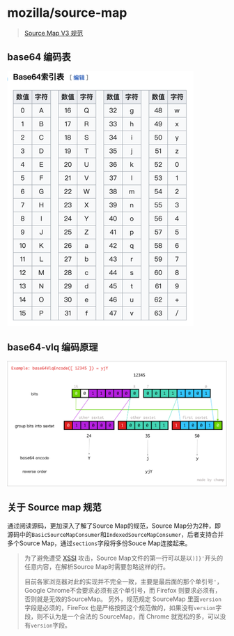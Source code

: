 # mozilla/source-map

> [Source Map V3 规范][规范]

[规范]: https://docs.google.com/document/d/1U1RGAehQwRypUTovF1KRlpiOFze0b-_2gc6fAH0KY0k/edit#heading=h.1ce2c87bpj24


## base64 编码表
![base64 编码表](assets/base64.png)

## base64-vlq 编码原理
![base64 vlq 编码12345过程](assets/base64-vlq.png)

## 关于 Source map 规范
通过阅读源码，更加深入了解了Source Map的规范，Source Map分为2种，即源码中的`BasicSourceMapConsumer`和`IndexedSourceMapConsumer`，后者支持合并多个Source Map，通过`sections`字段将多份Souce Map连接起来。

> 为了避免遭受 [XSSI](https://security.googleblog.com/2011/05/website-security-for-webmasters.html) 攻击，Source Map文件的第一行可以是以`)]}'`开头的任意内容，在解析Source Map时需要忽略这样的行。
> 
> 目前各家浏览器对此的实现并不完全一致，主要是最后面的那个单引号`'`，Google Chrome不会要求必须有这个单引号，而 Firefox 则要求必须有，否则就是无效的SourceMap。
> 另外，规范规定 SourceMap 里面`version`字段是必须的，FireFox 也是严格按照这个规范做的，如果没有`version`字段，则不认为是一个合法的 SourceMap，而 Chrome 就宽松的多，可以没有`version`字段。
